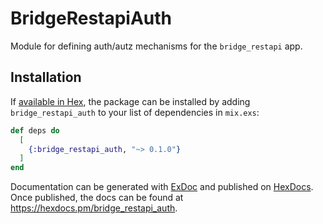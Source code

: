 # BridgeRestapiAuth

Module for defining auth/autz mechanisms for the `bridge_restapi` app.

## Installation

If [available in Hex](https://hex.pm/docs/publish), the package can be installed
by adding `bridge_restapi_auth` to your list of dependencies in `mix.exs`:

```elixir
def deps do
  [
    {:bridge_restapi_auth, "~> 0.1.0"}
  ]
end
```

Documentation can be generated with [ExDoc](https://github.com/elixir-lang/ex_doc)
and published on [HexDocs](https://hexdocs.pm). Once published, the docs can
be found at <https://hexdocs.pm/bridge_restapi_auth>.

